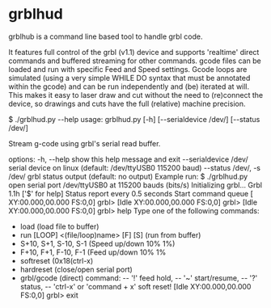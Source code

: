 # grblhud
grblhub is a command line based tool to handle grbl code.

It features full control of the grbl (v1.1) device and supports 'realtime' direct commands and buffered streaming for other commands.
gcode files can be loaded and run with specific Feed and Speed settings.
Gcode loops are simulated (using a very simple WHILE DO syntax that must be annotated within the gcode) and can be run independently and (be) iterated at will.
This makes it easy to laser draw and cut without the need to (re)connect the device, so drawings and cuts have the full (relative) machine precision.

$ ./grblhud.py --help
usage: grblhud.py [-h] [--serialdevice /dev/<serial-tty-name>] [--status /dev/<terminal-tty-name>]

Stream g-code using grbl's serial read buffer.

options:
  -h, --help            show this help message and exit
  --serialdevice /dev/<serial-tty-name>
                        serial device on linux (default: /dev/ttyUSB0 115200 baud)
  --status /dev/<terminal-tty-name>, -s /dev/<terminal-tty-name>
                        grbl status output (default: no output)
Example run:
$ ./grblhud.py 
open serial port /dev/ttyUSB0 at 115200 bauds (bits/s)
Initializing grbl...
Grbl 1.1h ['$' for help]
Status report every 0.5 seconds
Start command queue
[     XY:00.000,00.000 FS:0,0] grbl> 
[Idle XY:00.000,00.000 FS:0,0] grbl> 
[Idle XY:00.000,00.000 FS:0,0] grbl> help
Type one of the following commands:
 - load <filename>                                   (load file to buffer)
 - run [LOOP] <(file/loop)name> [F<eed>] [S<peed>]   (run from buffer)
 - S+10, S+1, S-10, S-1                              (Speed up/down 10% 1%)
 - F+10, F+1, F-10, F-1                              (Feed up/down 10% 1%
 - softreset                                         (0x18(ctrl-x)
 - hardreset                                         (close/open serial port)
 - grbl/gcode (direct) command:
     -- '!' feed hold, 
     -- '~' start/resume, 
     -- '?' status, 
     -- 'ctrl-x' or 'command + x' soft reset!
[Idle XY:00.000,00.000 FS:0,0] grbl> exit

